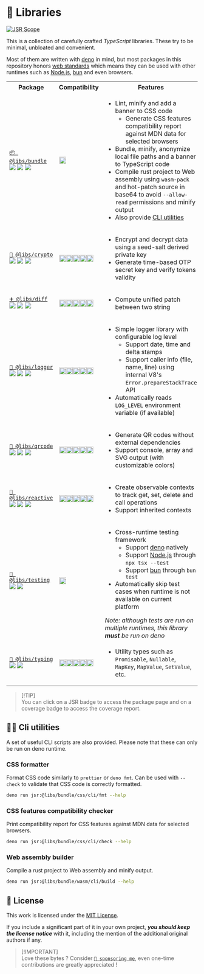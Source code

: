 # 🍱 Libraries

[![JSR Scope](https://jsr.io/badges/@libs)](https://jsr.io/@libs)

This is a collection of carefully crafted _TypeScript_ libraries. These try to be minimal, unbloated and convenient.

Most of them are written with [deno](https://deno.com) in mind, but most packages in this repository honors [web standards](https://developer.mozilla.org/en-US/docs/Learn/Getting_started_with_the_web/The_web_and_web_standards) which means they can be used with other runtimes such
as [Node.js](https://nodejs.org), [bun](https://bun.sh) and even browsers.

<table>
  <tr>
    <th>
      Package
    </th>
    <th>
      Compatibility
    </th>
    <th>
      Features
    </th>
  </tr>
  <tr>
    <td>
      <a href="https://jsr.io/@libs/bundle"><code>📦 @libs/bundle</code></a><br>
      <a href="https://jsr.io/@libs/bundle"><img src="https://jsr.io/badges/@libs/bundle"></a>
      <a href="https://libs-coverage.lecoq.io/bundle"><img src="https://libs-coverage.lecoq.io/bundle/badge.svg"></a>
      <a href="https://dash.deno.com/playground/libs-bundle"><img src="https://img.shields.io/badge/Playground--black?style=flat&logo=deno&labelColor=black"></a>
    </td>
    <td>
      <img height="18px" src="https://jsr.io/logos/deno.svg">
    </td>
    <td>
      <ul>
        <li>
          Lint, minify and add a banner to CSS code
          <ul>
            <li>Generate CSS features compatibility report against MDN data for selected browsers</li>
          </ul>
        </li>
        <li>
          Bundle, minify, anonymize local file paths and a banner to TypeScript code
        </li>
        <li>
          Compile rust project to Web assembly using <code>wasm-pack</code> and hot-patch source in base64 to avoid <code>--allow-read</code> permissions and minify output
        </li>
        <li>Also provide <a href="#-cli-utilities">CLI utilities</a></li>
      </ul>
    </td>
  </tr>
  <tr>
    <td>
      <a href="https://jsr.io/@libs/crypto"><code>🧮 @libs/crypto</code></a><br>
      <a href="https://jsr.io/@libs/crypto"><img src="https://jsr.io/badges/@libs/crypto"></a>
      <a href="https://libs-coverage.lecoq.io/crypto"><img src="https://libs-coverage.lecoq.io/crypto/badge.svg"></a>
      <a href="https://dash.deno.com/playground/libs-crypto"><img src="https://img.shields.io/badge/Playground--black?style=flat&logo=deno&labelColor=black"></a>
    </td>
    <td>
      <img height="18px" src="https://jsr.io/logos/deno.svg"><img height="18px" src="https://jsr.io/logos/node.svg"><img height="18px" src="https://jsr.io/logos/cloudflare-workers.svg"><img height="18px" src="https://jsr.io/logos/bun.svg"><img height="18px" src="https://jsr.io/logos/browsers.svg">
    </td>
    <td>
      <ul>
        <li>
          Encrypt and decrypt data using a seed-salt derived private key
        </li>
        <li>
          Generate time-based OTP secret key and verify tokens validity
        </li>
      </ul>
    </td>
  </tr>
  <tr>
    <td>
      <a href="https://jsr.io/@libs/diff"><code>➕ @libs/diff</code></a><br>
      <a href="https://jsr.io/@libs/diff"><img src="https://jsr.io/badges/@libs/diff"></a>
      <a href="https://libs-coverage.lecoq.io/diff"><img src="https://libs-coverage.lecoq.io/diff/badge.svg"></a>
      <a href="https://dash.deno.com/playground/libs-diff"><img src="https://img.shields.io/badge/Playground--black?style=flat&logo=deno&labelColor=black"></a>
    </td>
    <td>
      <img height="18px" src="https://jsr.io/logos/deno.svg"><img height="18px" src="https://jsr.io/logos/node.svg"><img height="18px" src="https://jsr.io/logos/cloudflare-workers.svg"><img height="18px" src="https://jsr.io/logos/bun.svg"><img height="18px" src="https://jsr.io/logos/browsers.svg">
    </td>
    <td>
      <ul>
        <li>
          Compute unified patch between two string
        </li>
      </ul>
    </td>
  </tr>
  <tr>
    <td>
      <a href="https://jsr.io/@libs/logger"><code>📰 @libs/logger</code></a><br>
      <a href="https://jsr.io/@libs/logger"><img src="https://jsr.io/badges/@libs/logger"></a>
      <a href="https://libs-coverage.lecoq.io/logger"><img src="https://libs-coverage.lecoq.io/logger/badge.svg"></a>
      <a href="https://dash.deno.com/playground/libs-logger"><img src="https://img.shields.io/badge/Playground--black?style=flat&logo=deno&labelColor=black"></a>
    </td>
    <td>
      <img height="18px" src="https://jsr.io/logos/deno.svg"><img height="18px" src="https://jsr.io/logos/node.svg"><img height="18px" src="https://jsr.io/logos/cloudflare-workers.svg"><img height="18px" src="https://jsr.io/logos/bun.svg"><img height="18px" src="https://jsr.io/logos/browsers.svg">
    </td>
    <td>
      <ul>
        <li>
          Simple logger library with configurable log level
          <ul>
            <li>Support date, time and delta stamps</li>
            <li>Support caller info (file, name, line) using internal V8's <code>Error.prepareStackTrace</code> API</li>
          </ul>
        </li>
        <li>
          Automatically reads <code>LOG_LEVEL</code> environment variable (if available)
        </li>
      </ul>
    </td>
  </tr>
  <tr>
    <td>
      <a href="https://jsr.io/@libs/qrcode"><code>🔳 @libs/qrcode</code></a><br>
      <a href="https://jsr.io/@libs/qrcode"><img src="https://jsr.io/badges/@libs/qrcode"></a>
      <a href="https://libs-coverage.lecoq.io/qrcode"><img src="https://libs-coverage.lecoq.io/qrcode/badge.svg"></a>
      <a href="https://dash.deno.com/playground/libs-qrcode"><img src="https://img.shields.io/badge/Playground--black?style=flat&logo=deno&labelColor=black"></a>
    </td>
    <td>
      <img height="18px" src="https://jsr.io/logos/deno.svg"><img height="18px" src="https://jsr.io/logos/node.svg"><img height="18px" src="https://jsr.io/logos/cloudflare-workers.svg"><img height="18px" src="https://jsr.io/logos/bun.svg"><img height="18px" src="https://jsr.io/logos/browsers.svg">
    </td>
    <td>
      <ul>
        <li>
          Generate QR codes without external dependencies
        </li>
        <li>
          Support console, array and SVG output (with customizable colors)
        </li>
      </ul>
    </td>
  </tr>
  <tr>
    <td>
      <a href="https://jsr.io/@libs/reactive"><code>🎯 @libs/reactive</code></a><br>
      <a href="https://jsr.io/@libs/reactive"><img src="https://jsr.io/badges/@libs/reactive"></a>
      <a href="https://libs-coverage.lecoq.io/reactive"><img src="https://libs-coverage.lecoq.io/reactive/badge.svg"></a>
      <a href="https://dash.deno.com/playground/libs-reactive"><img src="https://img.shields.io/badge/Playground--black?style=flat&logo=deno&labelColor=black"></a>
    </td>
    <td>
      <img height="18px" src="https://jsr.io/logos/deno.svg"><img height="18px" src="https://jsr.io/logos/node.svg"><img height="18px" src="https://jsr.io/logos/cloudflare-workers.svg"><img height="18px" src="https://jsr.io/logos/bun.svg"><img height="18px" src="https://jsr.io/logos/browsers.svg">
    </td>
    <td>
      <ul>
        <li>
          Create observable contexts to track get, set, delete and call operations
        </li>
        <li>
          Support inherited contexts
        </li>
      </ul>
    </td>
  </tr>
  <tr>
    <td>
      <a href="https://jsr.io/@libs/testing"><code>🧪 @libs/testing</code></a><br>
      <a href="https://jsr.io/@libs/testing"><img src="https://jsr.io/badges/@libs/testing"></a>
      <a href="https://libs-coverage.lecoq.io/testing"><img src="https://libs-coverage.lecoq.io/testing/badge.svg"></a>
    </td>
    <td>
      <img height="18px" src="https://jsr.io/logos/deno.svg">
    </td>
    <td>
      <ul>
        <li>
          Cross-runtime testing framework
          <ul>
            <li>Support <a href="https://deno.com">deno</a> natively</li>
            <li>Support <a href="https://nodejs.org">Node.js</a> through <code>npx tsx --test</code></li>
            <li>Support <a href="https://bun.sh">bun</a> through <code>bun test</code></li>
          </ul>
        </li>
        <li>
          Automatically skip test cases when runtime is not available on current platform
        </li>
      </ul>
      <i>Note: although tests are run on multiple runtimes, this library <b>must</b> be run on deno</i>
    </td>
  </tr>
  <tr>
    <td>
      <a href="https://jsr.io/@libs/typing"><code>🧰 @libs/typing</code></a><br>
      <a href="https://jsr.io/@libs/typing"><img src="https://jsr.io/badges/@libs/typing"></a>
      <a href="https://libs-coverage.lecoq.io/typing"><img src="https://libs-coverage.lecoq.io/typing/badge.svg"></a>
    </td>
    <td>
      <img height="18px" src="https://jsr.io/logos/deno.svg"><img height="18px" src="https://jsr.io/logos/node.svg"><img height="18px" src="https://jsr.io/logos/cloudflare-workers.svg"><img height="18px" src="https://jsr.io/logos/bun.svg"><img height="18px" src="https://jsr.io/logos/browsers.svg">
    </td>
    <td>
      <ul>
        <li>
          Utility types such as <code>Promisable</code>, <code>Nullable</code>, <code>MapKey</code>, <code>MapValue</code>, <code>SetValue</code>, etc.
        </li>
      </ul>
    </td>
  </tr>
</table>

> [!TIP]\
> You can click on a JSR badge to access the package page and on a coverage badge to access the coverage report.

## 🧑‍💻 Cli utilities

A set of useful CLI scripts are also provided.
Please note that these can only be run on deno runtime.

### CSS formatter

Format CSS code similarly to `prettier` or `deno fmt`.
Can be used with `--check` to validate that CSS code is correctly formatted.

```sh
deno run jsr:@libs/bundle/css/cli/fmt --help
```

### CSS features compatibility checker

Print compatibility report for CSS features against MDN data for selected browsers.

```sh
deno run jsr:@libs/bundle/css/cli/check --help
```

### Web assembly builder

Compile a rust project to Web assembly and minify output.

```sh
deno run jsr:@libs/bundle/wasm/cli/build --help
```

## 📜 License

This work is licensed under the [MIT License](./LICENSE).

If you include a significant part of it in your own project, _**you should keep the license notice**_ with it, including the mention of the additional original authors if any.

> [!IMPORTANT]\
> Love these bytes ? Consider [`💝 sponsoring me`](https://github.com/sponsors/lowlighter), even one-time contributions are greatly appreciated !
